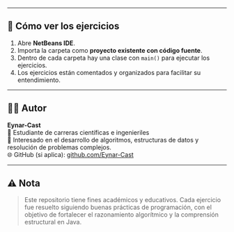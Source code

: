 
---

## 🧪 Cómo ver los ejercicios

1. Abre **NetBeans IDE**.
2. Importa la carpeta como **proyecto existente con código fuente**.
3. Dentro de cada carpeta hay una clase con `main()` para ejecutar los ejercicios.
4. Los ejercicios están comentados y organizados para facilitar su entendimiento.

---

## 👨‍💻 Autor

**Eynar-Cast**  
📘 Estudiante de carreras científicas e ingenieriles  
🔧 Interesado en el desarrollo de algoritmos, estructuras de datos y resolución de problemas complejos.  
🌐 GitHub (si aplica): [github.com/Eynar-Cast](https://github.com/Eynar-Cast)

---

## ⚠️ Nota

> Este repositorio tiene fines académicos y educativos. Cada ejercicio fue resuelto siguiendo buenas prácticas de programación, con el objetivo de fortalecer el razonamiento algorítmico y la comprensión estructural en Java.

